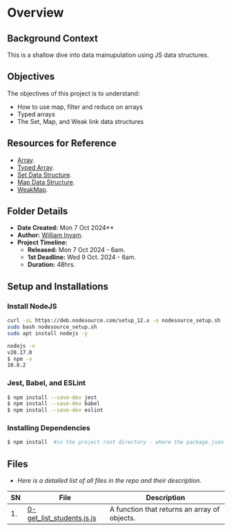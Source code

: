 # Overview #

## Background Context ##
This is a shallow dive into data mainupulation using JS data structures.

## Objectives ##
The objectives of this project is to understand:
- How to use map, filter and reduce on arrays
- Typed arrays
- The Set, Map, and Weak link data structures

## Resources for Reference ##
- [Array](https://developer.mozilla.org/en-US/docs/Web/JavaScript/Reference/Global_Objects/Array).
- [Typed Array](https://developer.mozilla.org/en-US/docs/Web/JavaScript/Guide/Typed_arrays).
- [Set Data Structure](https://developer.mozilla.org/en-US/docs/Web/JavaScript/Reference/Global_Objects/Set).
- [Map Data Structure](https://developer.mozilla.org/en-US/docs/Web/JavaScript/Reference/Global_Objects/Map).
- [WeakMap](https://developer.mozilla.org/en-US/docs/Web/JavaScript/Reference/Global_Objects/WeakMap).


## Folder Details ###
- **Date Created:** Mon 7 Oct 2024**
- **Author:** [William Inyam](https.//github.com/thecypherzen).
- **Project Timeline:**
  - **Released:** Mon 7 Oct 2024 - 6am.
  - **1st Deadline:** Wed 9 Oct. 2024 - 6am.
  - **Duration:** 48hrs.<br/>


## Setup and Installations ##
### Install NodeJS ###

``` bash
curl -sL https://deb.nodesource.com/setup_12.x -o nodesource_setup.sh
sudo bash nodesource_setup.sh
sudo apt install nodejs -y
```

``` sh
nodejs -v
v20.17.0
$ npm -v
10.8.2
```

### Jest, Babel, and ESLint ###

``` sh
$ npm install --save-dev jest
$ npm install --save-dev babel
$ npm install --save-dev eslint
```

### Installing Dependencies ###

``` sh
$ npm install  #in the project root directory - where the package.json lives
```


## Files ###
- *Here is a detailed list of all files in the repo and their description*.

| SN | File                         | Description                                         |
|----|------------------------------|-----------------------------------------------------|
| 1. | [0-get_list_students.js.js]() | A function that returns an array of objects. |

